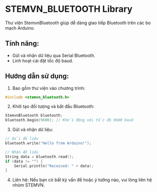 STEMVN_BLUETOOTH Library
=======================

Thư viện StemvnBluetooth giúp dễ dàng giao tiếp Bluetooth trên các bo mạch Arduino.

Tính năng:
----------
- Gửi và nhận dữ liệu qua Serial Bluetooth.
- Linh hoạt cài đặt tốc độ baud.

Hướng dẫn sử dụng:
------------------
1. Bao gồm thư viện vào chương trình:
```cpp
#include <stemvn_bluetooth.h>
```
2. Khởi tạo đối tượng và bắt đầu Bluetooth:
```cpp
StemvnBluetooth bluetooth;
bluetooth.begin(9600); // Khởi động với tốc độ 9600 baud
```
3. Gửi và nhận dữ liệu:
```cpp
// Gửi dữ liệu
bluetooth.write("Hello from Arduino!");

// Nhận dữ liệu
String data = bluetooth.read();
if (data != "") {
    Serial.println("Received: " + data);
}
```
4. Liên hệ:
   Nếu bạn có bất kỳ vấn đề hoặc ý tưởng nào, vui lòng liên hệ nhóm STEMVN.
